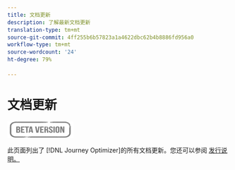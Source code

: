 ```yaml
---
title: 文档更新
description: 了解最新文档更新
translation-type: tm+mt
source-git-commit: 4ff255b6b57823a1a4622dbc62b4b8886fd956a0
workflow-type: tm+mt
source-wordcount: '24'
ht-degree: 79%

---
```



# 文档更新

![](assets/do-not-localize/badge.png)

此页面列出了
[!DNL Journey Optimizer]的所有文档更新。您还可以参阅 [发行说明。](release-notes.md)